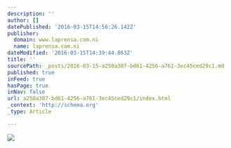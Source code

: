 ```yaml
---
description: ''
author: []
datePublished: '2016-03-15T14:56:26.142Z'
publisher:
  domain: www.laprensa.com.ni
  name: laprensa.com.ni
dateModified: '2016-03-15T14:39:44.863Z'
title: ''
sourcePath: _posts/2016-03-15-a250a307-bd61-4256-a761-3ec45ced29c1.md
published: true
inFeed: true
hasPage: true
inNav: false
url: a250a307-bd61-4256-a761-3ec45ced29c1/index.html
_context: 'http://schema.org'
_type: Article

---
```

![](http://cdn.laprensa.com.ni/wp-content/uploads/2016/03/13174651/14-portada-activos-managua2-750x500.jpg)